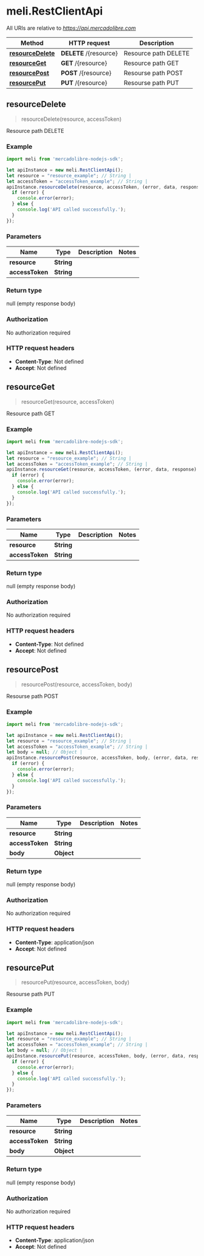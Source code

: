 # meli.RestClientApi

All URIs are relative to *https://api.mercadolibre.com*

Method | HTTP request | Description
------------- | ------------- | -------------
[**resourceDelete**](RestClientApi.md#resourceDelete) | **DELETE** /{resource} | Resource path DELETE
[**resourceGet**](RestClientApi.md#resourceGet) | **GET** /{resource} | Resource path GET
[**resourcePost**](RestClientApi.md#resourcePost) | **POST** /{resource} | Resourse path POST
[**resourcePut**](RestClientApi.md#resourcePut) | **PUT** /{resource} | Resourse path PUT



## resourceDelete

> resourceDelete(resource, accessToken)

Resource path DELETE

### Example

```javascript
import meli from 'mercadolibre-nodejs-sdk';

let apiInstance = new meli.RestClientApi();
let resource = "resource_example"; // String | 
let accessToken = "accessToken_example"; // String | 
apiInstance.resourceDelete(resource, accessToken, (error, data, response) => {
  if (error) {
    console.error(error);
  } else {
    console.log('API called successfully.');
  }
});
```

### Parameters


Name | Type | Description  | Notes
------------- | ------------- | ------------- | -------------
 **resource** | **String**|  | 
 **accessToken** | **String**|  | 

### Return type

null (empty response body)

### Authorization

No authorization required

### HTTP request headers

- **Content-Type**: Not defined
- **Accept**: Not defined


## resourceGet

> resourceGet(resource, accessToken)

Resource path GET

### Example

```javascript
import meli from 'mercadolibre-nodejs-sdk';

let apiInstance = new meli.RestClientApi();
let resource = "resource_example"; // String | 
let accessToken = "accessToken_example"; // String | 
apiInstance.resourceGet(resource, accessToken, (error, data, response) => {
  if (error) {
    console.error(error);
  } else {
    console.log('API called successfully.');
  }
});
```

### Parameters


Name | Type | Description  | Notes
------------- | ------------- | ------------- | -------------
 **resource** | **String**|  | 
 **accessToken** | **String**|  | 

### Return type

null (empty response body)

### Authorization

No authorization required

### HTTP request headers

- **Content-Type**: Not defined
- **Accept**: Not defined


## resourcePost

> resourcePost(resource, accessToken, body)

Resourse path POST

### Example

```javascript
import meli from 'mercadolibre-nodejs-sdk';

let apiInstance = new meli.RestClientApi();
let resource = "resource_example"; // String | 
let accessToken = "accessToken_example"; // String | 
let body = null; // Object | 
apiInstance.resourcePost(resource, accessToken, body, (error, data, response) => {
  if (error) {
    console.error(error);
  } else {
    console.log('API called successfully.');
  }
});
```

### Parameters


Name | Type | Description  | Notes
------------- | ------------- | ------------- | -------------
 **resource** | **String**|  | 
 **accessToken** | **String**|  | 
 **body** | **Object**|  | 

### Return type

null (empty response body)

### Authorization

No authorization required

### HTTP request headers

- **Content-Type**: application/json
- **Accept**: Not defined


## resourcePut

> resourcePut(resource, accessToken, body)

Resourse path PUT

### Example

```javascript
import meli from 'mercadolibre-nodejs-sdk';

let apiInstance = new meli.RestClientApi();
let resource = "resource_example"; // String | 
let accessToken = "accessToken_example"; // String | 
let body = null; // Object | 
apiInstance.resourcePut(resource, accessToken, body, (error, data, response) => {
  if (error) {
    console.error(error);
  } else {
    console.log('API called successfully.');
  }
});
```

### Parameters


Name | Type | Description  | Notes
------------- | ------------- | ------------- | -------------
 **resource** | **String**|  | 
 **accessToken** | **String**|  | 
 **body** | **Object**|  | 

### Return type

null (empty response body)

### Authorization

No authorization required

### HTTP request headers

- **Content-Type**: application/json
- **Accept**: Not defined

